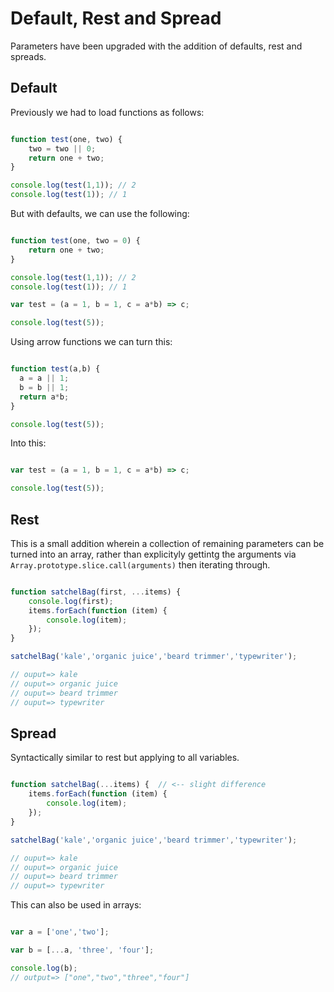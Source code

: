 # Default, Rest and Spread

Parameters have been upgraded with the addition of defaults, rest and spreads.

## Default

Previously we had to load functions as follows:

```javascript

function test(one, two) {
	two = two || 0;
	return one + two;
}

console.log(test(1,1)); // 2
console.log(test(1)); // 1

```

But with defaults, we can use the following:

```javascript

function test(one, two = 0) {
	return one + two;
}

console.log(test(1,1)); // 2
console.log(test(1)); // 1

var test = (a = 1, b = 1, c = a*b) => c;

console.log(test(5));

```

Using arrow functions we can turn this:

```javascript

function test(a,b) {
  a = a || 1;
  b = b || 1;
  return a*b;
}

console.log(test(5));

```

Into this:

```javascript

var test = (a = 1, b = 1, c = a*b) => c;

console.log(test(5));

```

## Rest

This is a small addition wherein a collection of remaining parameters can be turned into an array, rather than explicityly gettintg the arguments via `Array.prototype.slice.call(arguments)` then iterating through.

```javascript

function satchelBag(first, ...items) {
	console.log(first);
	items.forEach(function (item) {
		console.log(item);
	});
}

satchelBag('kale','organic juice','beard trimmer','typewriter');

// ouput=> kale
// ouput=> organic juice
// ouput=> beard trimmer
// ouput=> typewriter

```

## Spread

Syntactically similar to rest but applying to all variables.

```javascript

function satchelBag(...items) {  // <-- slight difference
	items.forEach(function (item) {
		console.log(item);
	});
}

satchelBag('kale','organic juice','beard trimmer','typewriter');

// ouput=> kale
// ouput=> organic juice
// ouput=> beard trimmer
// ouput=> typewriter

```

This can also be used in arrays:

```javascript

var a = ['one','two'];

var b = [...a, 'three', 'four'];

console.log(b);
// output=> ["one","two","three","four"]

```
